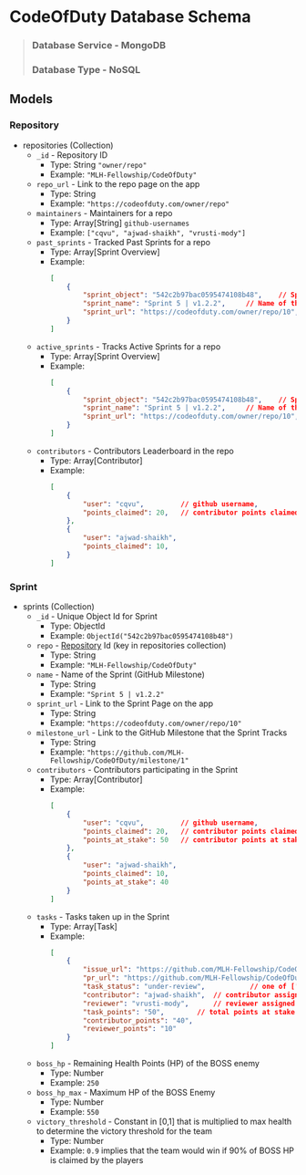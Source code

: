# CodeOfDuty Database Schema

> ### Database Service - MongoDB
> ### Database Type - NoSQL

## Models

### Repository 

- repositories (Collection)
    - `_id` - Repository ID
        - Type: String `"owner/repo"`
        - Example: `"MLH-Fellowship/CodeOfDuty"`
    - `repo_url` - Link to the repo page on the app
        - Type: String
        - Example: `"https://codeofduty.com/owner/repo"` 
    - `maintainers` - Maintainers for a repo
        - Type: Array[String] `github-usernames`
        - Example: `["cqvu", "ajwad-shaikh", "vrusti-mody"]`
    - `past_sprints` - Tracked Past Sprints for a repo
        - Type: Array[Sprint Overview]
        - Example:
            ```json
            [
                {
                    "sprint_object": "542c2b97bac0595474108b48",    // Sprint Object Id  
                    "sprint_name": "Sprint 5 | v1.2.2",     // Name of the Sprint
                    "sprint_url": "https://codeofduty.com/owner/repo/10",       // Sprint permanent URL
                }
            ]
            ```
    - `active_sprints` - Tracks Active Sprints for a repo
        - Type: Array[Sprint Overview]
        - Example:
            ```json
            [
                {
                    "sprint_object": "542c2b97bac0595474108b48",    // Sprint Object Id  
                    "sprint_name": "Sprint 5 | v1.2.2",     // Name of the Sprint
                    "sprint_url": "https://codeofduty.com/owner/repo/10",       // Sprint permanent URL
                }
            ]
            ```
    - `contributors` - Contributors Leaderboard in the repo
        - Type: Array[Contributor]
        - Example:
            ```json
            [
                {
                    "user": "cqvu",         // github username,
                    "points_claimed": 20,   // contributor points claimed all-time
                },
                {
                    "user": "ajwad-shaikh",
                    "points_claimed": 10,
                }
            ]
            ```


### Sprint

- sprints (Collection)
    - `_id` - Unique Object Id for Sprint
        - Type: ObjectId
        - Example: `ObjectId("542c2b97bac0595474108b48")`
    - `repo` - [Repository](#repository) Id (key in repositories collection)
        - Type: String
        - Example: `"MLH-Fellowship/CodeOfDuty"`
    - `name` - Name of the Sprint (GitHub Milestone)
        - Type: String
        - Example: `"Sprint 5 | v1.2.2"`
    - `sprint_url` - Link to the Sprint Page on the app
        - Type: String
        - Example: `"https://codeofduty.com/owner/repo/10"`
    - `milestone_url` - Link to the GitHub Milestone that the Sprint Tracks
        - Type: String
        - Example: `"https://github.com/MLH-Fellowship/CodeOfDuty/milestone/1"`
    - `contributors` - Contributors participating in the Sprint
        - Type: Array[Contributor]
        - Example:
            ```json
            [
                {
                    "user": "cqvu",         // github username,
                    "points_claimed": 20,   // contributor points claimed for the sprint
                    "points_at_stake": 50   // contributor points at stake (for assigned & open issues)
                },
                {
                    "user": "ajwad-shaikh",
                    "points_claimed": 10,
                    "points_at_stake": 40
                }
            ]
            ```
    - `tasks` - Tasks taken up in the Sprint
        - Type: Array[Task]
        - Example:
            ```json
            [
                {
                    "issue_url": "https://github.com/MLH-Fellowship/CodeOfDuty/issues/1",   // link to the issue on GitHub
                    "pr_url": "https://github.com/MLH-Fellowship/CodeOfDuty/pull/4",    // link to the PR that closes the issue on GitHub
                    "task_status": "under-review",           // one of ['unassigned', 'assigned', 'under-review', 'completed']
                    "contributor": "ajwad-shaikh",  // contributor assigned
                    "reviewer": "vrusti-mody",      // reviewer assigned       
                    "task_points": "50",        // total points at stake on the task
                    "contributor_points": "40",
                    "reviewer_points": "10"
                }
            ]
            ```
    - `boss_hp` - Remaining Health Points (HP) of the BOSS enemy
        - Type: Number
        - Example: `250`
    - `boss_hp_max` - Maximum HP of the BOSS Enemy
        - Type: Number
        - Example: `550`
    - `victory_threshold` - Constant in [0,1] that is multiplied to max health to determine the victory threshold for the team
        - Type: Number
        - Example: `0.9` implies that the team would win if 90% of BOSS HP is claimed by the players

